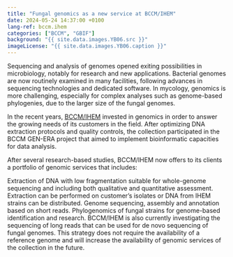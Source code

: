 ```yaml
---
title: "Fungal genomics as a new service at BCCM/IHEM"
date: 2024-05-24 14:37:00 +0100
lang-ref: bccm.ihem
categories: ["BCCM", "GBIF"]
background: "{{ site.data.images.YB06.src }}"
imageLicense: "{{ site.data.images.YB06.caption }}"
---
```

Sequencing and analysis of genomes opened exiting possibilities in microbiology, notably for research and new applications. Bacterial genomes are now routinely examined in many facilities, following advances in sequencing technologies and dedicated software. In mycology, genomics is more challenging, especially for complex analyses such as genome-based phylogenies, due to the larger size of the fungal genomes.

In the recent years, [BCCM/IHEM](https://bccm.belspo.be/) invested in genomics in order to answer the growing needs of its customers in the field. After optimizing DNA extraction protocols and quality controls, the collection participated in the BCCM GEN-ERA project that aimed to implement bioinformatic capacities for data analysis.

After several research-based studies, BCCM/IHEM now offers to its clients a portfolio of genomic services that includes:

Extraction of DNA with low fragmentation suitable for whole-genome sequencing and including both qualitative and quantitative assessment. Extraction can be performed on customer’s isolates or DNA from IHEM strains can be distributed.
Genome sequencing, assembly and annotation based on short reads.
Phylogenomics of fungal strains for genome-based identification and research.
BCCM/IHEM is also currently investigating the sequencing of long reads that can be used for de novo sequencing of fungal genomes. This strategy does not require the availability of a reference genome and will increase the availability of genomic services of the collection in the future.
